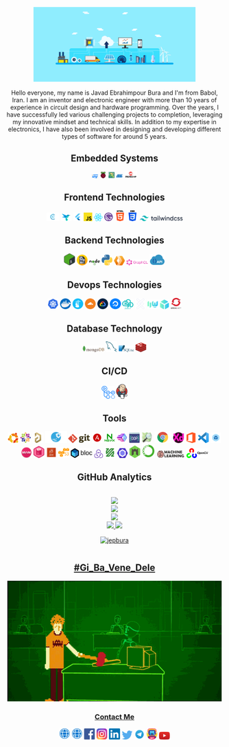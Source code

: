 <!-- <h1 align="left">Hey there <img src="https://media.giphy.com/media/hvRJCLFzcasrR4ia7z/giphy.gif" width="25px" height="25px"></h1> -->

<div align="center">
  <img src="/assets/gif/bg.gif" width="75%">
</div>

<p align="center">Hello everyone, my name is Javad Ebrahimpour Bura and I'm from Babol, Iran. I am an inventor and electronic engineer with more than 10 years of experience in circuit design and hardware programming. Over the years, I have successfully led various challenging projects to completion, leveraging my innovative mindset and technical skills. In addition to my expertise in electronics, I have also been involved in designing and developing different types of software for around 5 years.</p>

<!---
![](https://komarev.com/ghpvc/?username=asabeneh&color=green)
--->

<!-- ### Embedded Systems -->

<div align="center">
  <h2>Embedded Systems</h2>

  <img src ="/assets/images/st.png" alt="ST logo" width="3%" title='ST'/>
  
  <img src ="/assets/images/raspberry.png" alt="Raspberry logo" width="3%" title='Raspberry Pi'/>
  
  <img src ="/assets/images/arduino.png" alt="Arduino logo" width="3%" title='Arduino'/>
  
  <img src ="/assets/images/atmel.png" alt="Atmel logo" width="3%" title='Atmel'/>
  
  <img src ="/assets/images/microchip.png" alt="Microchip logo" width="6%" title='Microchip'/>
<div> 

<!-- ### Frontend Technologies -->

<div align="center">
  <h2>Frontend Technologies</h2>

  <img src ="/assets/images/c.png" alt="C logo" width="6%" title='C'/>
  
  <img src ="/assets/images/dart.png" alt="Dart logo" width="5%" title='Dart'/>
  
  <img src ="/assets/images/flutter.png" alt="Flutter logo" width="4%" title='Flutter'/>
  
  <img src ="/assets/images/javascript.svg" alt="JavaScript logo" width="4%" title='JavaScript'/>
  
  <img src ="/assets/images/react.svg" alt="React logo" width="4%" title='React'/>
  
  <img src ="/assets/images/gatsby.svg" alt="Gatsby logo" width="4%" title='Gatsby'/>
  
  <img src ="/assets/images/html.png" alt="HTML logo" width="5%" title='HTML'/>
  
  <img src ="/assets/images/css.png" alt="CSS logo" width="5%" title='CSS'/>
  
  <img src ="/assets/images/tailwindcss.svg" alt="tailwindcss logo" width="20%" title='Tailwind CSS'/>
<div> 
  
<!-- ### Backend Technologies -->

<div align="center">
  <h2>Backend Technologies</h2>

  <img src ="/assets/images/shell.png" alt="Shell logo" width="5%" title='Shell'/>

  <img src ="/assets/images/batch.png" alt="Batch logo" width="5%" title='Batch File'/>
  
  <img src ="/assets/images/nodejs.svg" alt="Node logo" width="5%" title='Nodejs'/>
  
  <img src ="/assets/images/python.svg" alt="Python logo" width="5%" title='Python'/>

  <img src ="/assets/images/cloudflare-workers.png" alt="Cloudflare workers logo" width="5%" title='Cloudflare Workers'/>
  
  <img src ="/assets/images/graphql.png" alt="Graphql logo" width="10%" title='Graphql'/>
  
  <img src ="/assets/images/api.png" alt="Restful api logo" width="7%" title='Restful API'/>
</div>

<!-- ### Devops Technologies -->

<div align="center">
  <h2>Devops Technologies</h2>
<!--   <img src ="/assets/images/devops.png" alt="devops logo" width="5%" title='DEVOPS'/>  -->
  
  <img src ="/assets/images/kubernetes.png" alt="kubernetes logo" width="5%" title='Kubernetes'/>
  
  <img src ="/assets/images/docker.png" alt="Docker logo" width="5%" title='Docker'/>

  <img src ="/assets/images/portainer.png" alt="Portainer logo" width="5%" title='Portainer'/>
  
  <img src ="/assets/images/cloudflare.png" alt="Cloudflare logo" width="5%" title='Cloudflare'/> 

  <img src ="/assets/images/gcloud.png" alt="Gcloud logo" width="5%" title='Google Cloud'/> 
  
  <img src ="/assets/images/digitalocean.png" alt="Digitalocean logo" width="5%" title='Digitalocean Cloud'/> 
  
  <img src ="/assets/images/arvan.png" alt="Arvan logo" width="5%" title='ArvanCloud | Unified Cloud Infrastructure'/> 
  
  <img src ="/assets/images/hamravesh.svg" alt="Hamravesh logo" width="5%" title='Hamravesh'/>

  <img src ="/assets/images/liara.svg" alt="Liara logo" width="10%" title='Liara'/>

  <img src ="/assets/images/openshift.png" alt="Openshift logo" width="5%" title='Openshift'/>
<div> 

<!-- ### Database technology -->

<div align="center">
  <h2>Database Technology</h2>

  <img src ="/assets/images/mongodb.svg" alt="MongoDB logo" width="10%" title='MongoDB'/>
  
  <img src ="/assets/images/mysql.svg" alt="Mysql logo" width="5%" title='MYSQL'/>
  
  <img src ="/assets/images/sqlite.svg" alt="Sqlite logo" width="7%" title='Sqlite'/>
  
  <img src ="/assets/images/redis.png" alt="Redis logo" width="5%" title='Redis'/>
</div>

<!-- ### CI/CD -->

<div align="center">
  <h2>CI/CD</h2>

  <img src ="/assets/images/githubActions.png" alt="Github Actions logo" width="6%" title='Github Actions'/>
  <img src ="/assets/images/jenkins.png" alt="Jenkins logo" width="5%" title='Jenkins'/>
</div>

<!-- ### Tools -->

<div align="center">
  <h2>Tools</h2>
  
  <img src ="/assets/images/ubuntu.png" alt="Ubuntu logo" width="5%" title='Ubuntu'/>

  <img src ="/assets/images/CentOS.png" alt="CentOS logo" width="5%" title='CentOS'/>
  
  <img src ="/assets/images/altium.png" alt="altium logo" width="5%" title='Altium Designer '/>
  
  <img src ="/assets/images/mx.png" alt="mx logo" width="10%" title='Cube MX'/>

  <img src ="/assets/images/git.svg" alt="Git logo" width="10%" title='Git'/>
    
  <img src ="/assets/images/ansible.svg" alt="Ansible logo" width="5%" title='Ansible'/>
  
  <img src ="/assets/images/nginx.png" alt="Nginx logo" width="5%" title='Nginx'/> 
  
  <img src ="/assets/images/pm2.png" alt="Pm2 logo" width="5%" title='PM2'/> 
  
  <img src ="/assets/images/oop.png" alt="Object oriented programming" width="5%" title='Object Oriented Programming'/>

  <img src ="/assets/images/osm.png" alt="Openstreetmap" width="5%" title='Openstreetmap'/>
  
  <img src ="/assets/images/chromeExtension.png" alt="Chrome extension logo" width="8%" title='Chrome Extension'/>
  
  <img src ="/assets/images/xd.png" alt="XD logo" width="5%" title='XD'/>
  
  <img src ="/assets/images/office.png" alt="VS Code logo" width="5%" title='Office'/>
  
  <img src ="/assets/images/visual-studio-code.svg" alt="VS Code logo" width="5%" title='Visual Studio Code'/>
  
  <img src ="/assets/images/webpack.png" alt="Webpack logo" width="5%" title='Webpack'/>
  
  <img src ="/assets/images/mvvm.png" alt="MVVM logo" width="5%" title='Model-View-ViewModel'/>
  
  <img src ="/assets/images/unitTest.png" alt="Unit Test logo" width="5%" title='Unit Test'/>
  
  <img src ="/assets/images/jest.png" alt="Jest logo" width="5%" title='Jest'/>
  
  <img src ="/assets/images/s3.png" alt="S3 logo" width="5%" title='S3'/>
  
  <img src ="/assets/images/bloc.png" alt="Bloc logo" width="10%" title='Bloc'/>
  
  <img src ="/assets/images/redux.svg" alt="Redux logo" width="4%" title='Redux'/>
  
  <img src ="/assets/images/ffmpeg.jpg" alt="Ffmpeg logo" width="5%" title='FFMPEG'/>
  
  <img src ="/assets/images/eslint.svg" alt="ESLint logo" width="5%" title='ESLint'/>
  
  <img src ="/assets/images/nodemon.svg" alt="Nodemon logo" width="5%" title='Nodemon'/> 

  <img src ="/assets/images/anaconda.png" alt="Anaconda logo" width="6%" title='Anaconda'/>

  <img src ="/assets/images/machineLearning.png" alt="MachineLearning logo" width="13%" title='Machine learning'/>

  <img src ="/assets/images/opencv.png" alt="Opencv logo" width="10%" title='Opencv'/>
  
</div>

<div align="center" style="display: flex; flex-direction: column; align-item:center; justify-content: center;">
  <h2>GitHub Analytics</h2>
<br/>
  <a href="https://u8views.com/github/jepbura"><img src="https://u8views.com/api/v1/github/profiles/25738325/views/day-week-month-total-count.svg"/>
    <a href="https://github.com/jepbura">
    <img src="http://github-profile-summary-cards.vercel.app/api/cards/profile-details?username=jepbura&theme=slateorange" />
  </a>
      <a href="https://github.com/jepbura">
    <img src="https://github-readme-streak-stats.herokuapp.com?user=jepbura&theme=rising-sun&hide_border=true&exclude_days=Sun" />
  </a>
        <a href="https://github.com/jepbura">
        <img height="160em" src="https://github-readme-stats.vercel.app/api?username=jepbura&show_icons=true&theme=algolia&include_all_commits=true&count_private=true"/>
        <img height="160em" src="https://github-readme-stats.vercel.app/api/top-langs/?username=jepbura&layout=compact&langs_count=7&theme=algolia"/>
        <p>
        <img align="center" src="https://github-readme-streak-stats.herokuapp.com/?user=jepbura&theme=algolia" alt="jepbura" />
        </p>
</div>

<div align="center">
  <h2>#Gi_Ba_Vene_Dele</h2>

  <img src="/assets/gif/p.gif">
</div>
<!-- ![](/assets/gif/p.gif) -->

### Contact Me

<div align="center">
<a href="https://www.jepbura.ir" target="_blank"><img src ="/assets/images/web.png" alt="jepbura logo" width="5%" title='www.jepbura.ir'/></a>
<a href="https://www.bura.dev" target="_blank"><img src ="/assets/images/web.png" alt="bura logo" width="5%" title='www.bura.dev'/></a>
<a href="https://www.facebook.com/jepbura" target="_blank"><img src ="/assets/images/facebook.png" alt="facebook logo" width="5%" title='Facebook'/></a>
<a href="https://www.instagram.com/jepbura" target="_blank"><img src ="/assets/images/instagram.png" alt="instagram logo" width="5%" title='Instagram'/></a>
<a href="https://www.linkedin.com/in/jepbura" target="_blank"><img src ="/assets/images/linkedin.png" alt="linkedin logo" width="5%" title='Linkedin'/></a>
<a href="https://twitter.com/jepbura" target="_blank"><img src ="/assets/images/twitter.svg" alt="twitter logo" width="5%" title='Twitter'/></a>
<a href="https://t.me/jepbura" target="_blank"><img src ="/assets/images/telegram.png" alt="telegram logo" width="5%" title='Telegram'/></a>
<a href="https://t.me/Buradev_Bot" target="_blank"><img src ="/assets/images/bot.png" alt="telegram bot logo" width="5%" title='Telegram Bot'/></a>
<a href="https://youtube.com/@jepbura" target="_blank"><img src ="/assets/images/youtube.svg" alt="youtube logo" width="5%" title='Youtube'/></a>
</div>
  
<!---
- [Website](https://www.jepbura.ir "www.jepbura.ir")

<img height="180em" src="https://github-readme-stats.vercel.app/api?username=jepbura&show_icons=true&hide_border=true&&count_private=true&include_all_commits=true" />
![visitors](https://visitor-badge.glitch.me/badge?page_id=page.id)

--->
